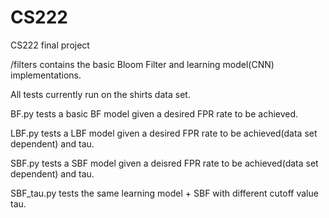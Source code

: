 # CS222
CS222 final project


/filters contains the basic Bloom Filter and learning model(CNN) implementations.

All tests currently run on the shirts data set.

BF.py tests a basic BF model given a desired FPR rate to be achieved.

LBF.py tests a LBF model given a desired FPR rate to be achieved(data set dependent) and tau. 

SBF.py tests a SBF model given a deisred FPR rate to be achieved(data set dependent) and tau.

SBF_tau.py tests the same learning model + SBF with different cutoff value tau.